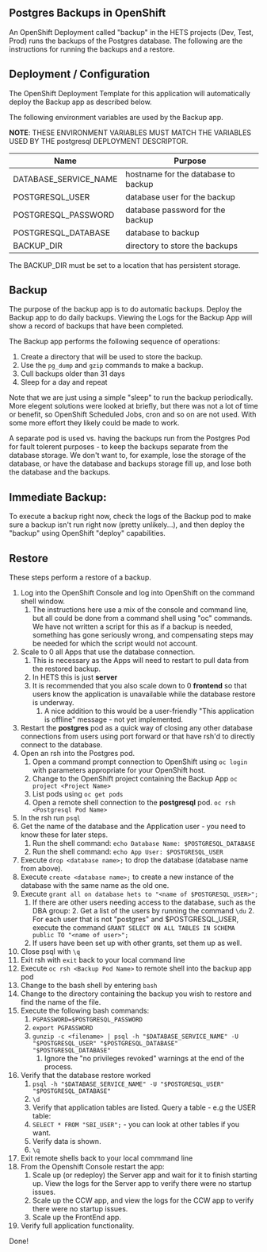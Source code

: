 Postgres Backups in OpenShift
----------------
An OpenShift Deployment called "backup" in the HETS projects (Dev, Test, Prod) runs the backups of the Postgres database. The following are the instructions for running the backups and a restore.

Deployment / Configuration
----------------
The OpenShift Deployment Template for this application will automatically deploy the Backup app as described below.

The following environment variables are used by the Backup app.

**NOTE**: THESE ENVIRONMENT VARIABLES MUST MATCH THE VARIABLES USED BY THE postgresql DEPLOYMENT DESCRIPTOR.

| Name | Purpose |
| ---- | ------- |
| DATABASE_SERVICE_NAME | hostname for the database to backup |
| POSTGRESQL_USER | database user for the backup |
| POSTGRESQL_PASSWORD | database password for the backup |
| POSTGRESQL_DATABASE | database to backup | 
| BACKUP_DIR | directory to store the backups |

The BACKUP_DIR must be set to a location that has persistent storage.

Backup
------
The purpose of the backup app is to do automatic backups.  Deploy the Backup app to do daily backups.  Viewing the Logs for the Backup App will show a record of backups that have been completed.

The Backup app performs the following sequence of operations:

1. Create a directory that will be used to store the backup.
2. Use the `pg_dump` and `gzip` commands to make a backup.
3. Cull backups older than 31 days
4. Sleep for a day and repeat

Note that we are just using a simple "sleep" to run the backup periodically. More elegent solutions were looked at briefly, but there was not a lot of time or benefit, so OpenShift Scheduled Jobs, cron and so on are not used. With some more effort they likely could be made to work.

A separate pod is used vs. having the backups run from the Postgres Pod for fault tolerent purposes - to keep the backups separate from the database storage.  We don't want to, for example, lose the storage of the database, or have the database and backups storage fill up, and lose both the database and the backups.

Immediate Backup:
-----------------
To execute a backup right now, check the logs of the Backup pod to make sure a backup isn't run right now (pretty unlikely...), and then deploy the "backup" using OpenShift "deploy" capabilities.

Restore
-------
These steps perform a restore of a backup.

1. Log into the OpenShift Console and log into OpenShift on the command shell window.
   1. The instructions here use a mix of the console and command line, but all could be done from a command shell using "oc" commands. We have not written a script for this as if a backup is needed, something has gone seriously wrong, and compensating steps may be needed for which the script would not account.
2. Scale to 0 all Apps that use the database connection.
   1. This is necessary as the Apps will need to restart to pull data from the restored backup.
   2. In HETS this is just **server**
   3. It is recommended that you also scale down to 0 **frontend**  so that users know the application is unavailable while the database restore is underway.
       1. A nice addition to this would be a user-friendly "This application is offline" message - not yet implemented.
3. Restart the **postgres** pod as a quick way of closing any other database connections from users using port forward or that have rsh'd to directly connect to the database.
4. Open an rsh into the Postgres pod.
   1. Open a command prompt connection to OpenShift using `oc login` with parameters appropriate for your OpenShift host.
   2. Change to the OpenShift project containing the Backup App `oc project <Project Name>`
   3. List pods using `oc get pods`
   4. Open a remote shell connection to the **postgresql** pod. `oc rsh <Postgresql Pod Name>`
5. In the rsh run `psql` 
6. Get the name of the database and the Application user - you need to know these for later steps.
   1. Run the shell command: `echo Database Name: $POSTGRESQL_DATABASE`
   2. Run the shell command: `echo App User: $POSTGRESQL_USER`
7. Execute `drop <database name>;` to drop the database (database name from above).
8. Execute `create <database name>;` to create a new instance of the database with the same name as the old one.
9. Execute `grant all on database hets to "<name of $POSTGRESQL_USER>";`
    1. If there are other users needing access to the database, such as the DBA group:
        2. Get a list of the users by running the command `\du`
        2. For each user that is not "postgres" and $POSTGRESQL_USER, execute the command `GRANT SELECT ON ALL TABLES IN SCHEMA public TO "<name of user>";`
    2. If users have been set up with other grants, set them up as well.
10. Close psql with `\q`
11. Exit rsh with `exit` back to your local command line
12. Execute `oc rsh <Backup Pod Name>` to remote shell into the backup app pod
13. Change to the bash shell by entering `bash`
14. Change to the directory containing the backup you wish to restore and find the name of the file.
15. Execute the following bash commands:
    1. `PGPASSWORD=$POSTGRESQL_PASSWORD`
    2. `export PGPASSWORD`
    3. `gunzip -c <filename> | psql -h "$DATABASE_SERVICE_NAME" -U "$POSTGRESQL_USER" "$POSTGRESQL_DATABASE" "$POSTGRESQL_DATABASE"`
       1. Ignore the "no privileges revoked" warnings at the end of the process.
16. Verify that the database restore worked
    1. `psql -h "$DATABASE_SERVICE_NAME" -U "$POSTGRESQL_USER" "$POSTGRESQL_DATABASE"`
    2. `\d`
    3. Verify that application tables are listed. Query a table - e.g the USER table:
    4. `SELECT * FROM "SBI_USER";` - you can look at other tables if you want.
    5. Verify data is shown.
    6. `\q`
17. Exit remote shells back to your local commmand line
18. From the Openshift Console restart the app:
    1. Scale up (or redeploy) the Server app and wait for it to finish starting up.  View the logs for the Server app to verify there were no startup issues.
    2. Scale up the CCW app, and view the logs for the CCW app to verify there were no startup issues.
    3. Scale up the FrontEnd app.
19.  Verify full application functionality.

Done!
